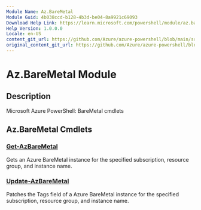 ```yaml
---
Module Name: Az.BareMetal
Module Guid: 4b038ccd-b128-4b3d-be04-8a9921c69093
Download Help Link: https://learn.microsoft.com/powershell/module/az.baremetal
Help Version: 1.0.0.0
Locale: en-US
content_git_url: https://github.com/Azure/azure-powershell/blob/main/src/BareMetal/BareMetal/help/Az.BareMetal.md
original_content_git_url: https://github.com/Azure/azure-powershell/blob/main/src/BareMetal/BareMetal/help/Az.BareMetal.md
---
```


# Az.BareMetal Module
## Description
Microsoft Azure PowerShell: BareMetal cmdlets

## Az.BareMetal Cmdlets
### [Get-AzBareMetal](Get-AzBareMetal.md)
Gets an Azure BareMetal instance for the specified subscription, resource group, and instance name.

### [Update-AzBareMetal](Update-AzBareMetal.md)
Patches the Tags field of a Azure BareMetal instance for the specified subscription, resource group, and instance name.

